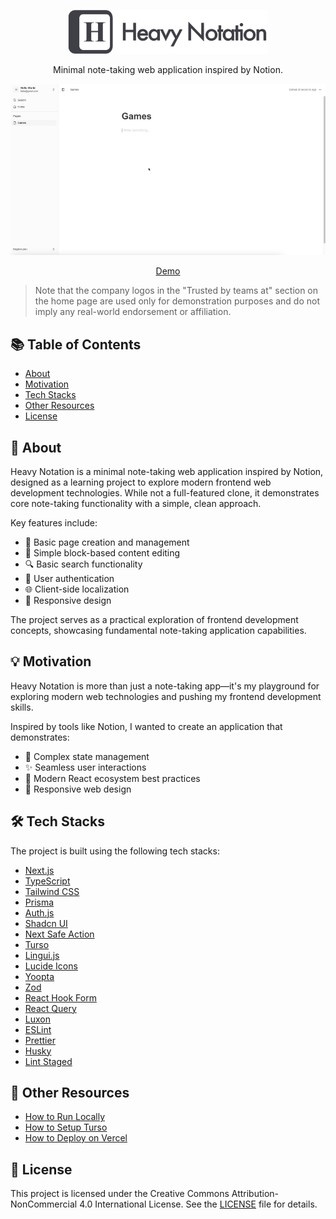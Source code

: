 <p align="center">
  <img src="./docs/images/logo-text-heavy-notation.png" width="320">
</p>

<p align="center">
  Minimal note-taking web application inspired by Notion.
</p>

![Demo](./docs/images/demo.gif)

<p align="center">
  <a href="https://heavynotation.vercel.app">
    Demo
  </a>
</p>

> Note that the company logos in the "Trusted by teams at" section on the home page are used only for demonstration purposes and do not imply any real-world endorsement or affiliation.

## 📚 Table of Contents

- [About](https://github.com/gattigaga/heavy-notation/tree/main?tab=readme-ov-file#-about)
- [Motivation](https://github.com/gattigaga/heavy-notation/tree/main?tab=readme-ov-file#-motivation)
- [Tech Stacks](https://github.com/gattigaga/heavy-notation/tree/main?tab=readme-ov-file#%EF%B8%8F-tech-stacks)
- [Other Resources](https://github.com/gattigaga/heavy-notation/tree/main?tab=readme-ov-file#-other-resources)
- [License](https://github.com/gattigaga/heavy-notation/tree/main?tab=readme-ov-file#-license)

## 🚀 About

Heavy Notation is a minimal note-taking web application inspired by Notion, designed as a learning project to explore modern frontend web development technologies. While not a full-featured clone, it demonstrates core note-taking functionality with a simple, clean approach.

Key features include:

- 📝 Basic page creation and management
- 🧩 Simple block-based content editing
- 🔍 Basic search functionality
- 🔐 User authentication
- 🌐 Client-side localization
- 📱 Responsive design

The project serves as a practical exploration of frontend development concepts, showcasing fundamental note-taking application capabilities.

## 💡 Motivation

Heavy Notation is more than just a note-taking app—it's my playground for exploring modern web technologies and pushing my frontend development skills.

Inspired by tools like Notion, I wanted to create an application that demonstrates:

- 🧩 Complex state management
- ✨ Seamless user interactions
- 🚀 Modern React ecosystem best practices
- 📱 Responsive web design

## 🛠️ Tech Stacks

The project is built using the following tech stacks:

- [Next.js](https://nextjs.org)
- [TypeScript](https://www.typescriptlang.org)
- [Tailwind CSS](https://tailwindcss.com)
- [Prisma](https://www.prisma.io)
- [Auth.js](https://authjs.dev)
- [Shadcn UI](https://ui.shadcn.com)
- [Next Safe Action](https://next-safe-action.dev)
- [Turso](https://turso.tech)
- [Lingui.js](https://lingui.dev)
- [Lucide Icons](https://lucide.dev)
- [Yoopta](https://yoopta.dev)
- [Zod](https://zod.dev)
- [React Hook Form](https://react-hook-form.com)
- [React Query](https://tanstack.com/query/latest)
- [Luxon](https://moment.github.io/luxon)
- [ESLint](https://eslint.org)
- [Prettier](https://prettier.io)
- [Husky](https://typicode.github.io/husky)
- [Lint Staged](https://github.com/okonet/lint-staged)

## 🌟 Other Resources

- [How to Run Locally](./docs/how-to-run-locally.md)
- [How to Setup Turso](./docs/how-to-setup-turso.md)
- [How to Deploy on Vercel](./docs/how-to-deploy-on-vercel.md)

## 📝 License

This project is licensed under the Creative Commons Attribution-NonCommercial 4.0 International License. See the [LICENSE](./LICENSE) file for details.
